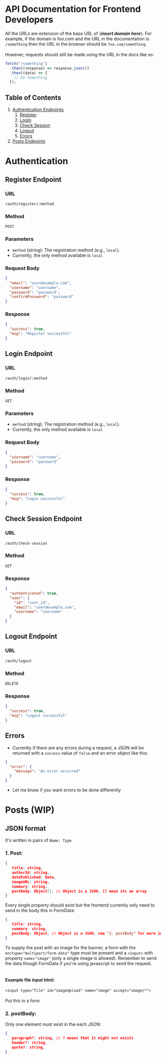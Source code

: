 # API Documentation for Frontend Developers

All the URLs are extension of the base URL of {**_insert domain here_**}.
For example, if the domain is foo.com and the URL in the documentation is `/something` then the URL in the browser should be `foo.com/something`.
<br></br>
However, requests should still be made using the URL in the docs like so:

```javascript
fetch("/something")
  .then((response) => response.json())
  .then((data) => {
    // Do Something
  });
```

## Table of Contents

1. [Authentication Endpoints](#authentication)
   1. [Register](#register-endpoint)
   2. [Login](#login-endpoint)
   3. [Check Session](#check-session-endpoint)
   4. [Logout](#logout-endpoint)
   5. [Errors](#errors)
2. [Posts Endpoints](#posts)

# Authentication

## Register Endpoint

### URL

`/auth/register/:method`

### Method

`POST`

### Parameters

- `method` (string): The registration method (e.g., `local`).
- Currently, the only method available is `local`

### Request Body

```json
{
  "email": "user@example.com",
  "username": "username",
  "password": "password",
  "confirmPassword": "password"
}
```

### Response

```json
{
  "success": true,
  "msg": "Register successful"
}
```

## Login Endpoint

### URL

`/auth/login/:method`

### Method

`GET`

### Parameters

- `method` (string): The registration method (e.g., `local`).
- Currently, the only method available is `local`

### Request Body

```json
{
  "username": "username",
  "password": "password"
}
```

### Response

```json
{
  "success": true,
  "msg": "Login successful"
}
```

## Check Session Endpoint

### URL

`/auth/check-session`

### Method

`GET`

### Response

```json
{
  "authenticated": true,
  "user": {
    "id": "user_id",
    "email": "user@example.com",
    "username": "username"
  }
}
```

## Logout Endpoint

### URL

`/auth/logout`

### Method

`DELETE`

### Response

```json
{
  "success": true,
  "msg": "Logout successful"
}
```

## Errors

- Currently if there are any errors during a request, a JSON will be returned with a `success` value of `false` and an error object like this:

```json
{
  "error": {
    "message": "An error occurred"
  }
}
```

- Let me know if you want errors to be done differently

# Posts (WIP)

## JSON format

It's written in pairs of `Name: Type`

### 1. Post:

```json
{
   title: string,
   authorId: string,
   datePublished: Date,
   imageURL: string,
   summary: string,
   postBody: Object[], // Object is a JSON, [] mean its an array
}
```

Every single property should exist but the frontend currently only need to send in the body this in FormData:

```json
{
   title: string,
   summary: string,
   postBody: Object, // Object is a JSON, see "2. postBody" for more information
}
```

To supply the post with an image for the banner, a form with the `enctype="multipart/form-data"` type must be present and a `<input>` with property `name="image"` (only a single image is allowed). Remember to send the data though FormData if you're using javascript to send the request.
<br></br>

#### Example file input html:

`<input type="file" id="imageUpload" name="image" accept="image/*">`<br></br>
Put this in a form

### 2. postBody:

Only one element must exist in the each JSON:

```json
{
   paragraph?: string, // ? means that it might not exists
   header?: string,
   quote?: string,
}
```
